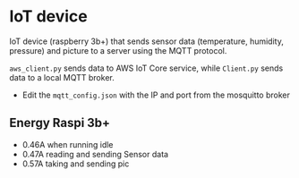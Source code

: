 # IoT device

IoT device (raspberry 3b+) that sends sensor data (temperature, humidity, pressure) and picture to a server using the MQTT protocol.

`aws_client.py` sends data to AWS IoT Core service, while `Client.py` sends data to a local MQTT broker.
- Edit the `mqtt_config.json` with the IP and port from the mosquitto broker

Energy Raspi 3b+
----
- 0.46A when running idle
- 0.47A reading and sending Sensor data
- 0.57A taking and sending pic
